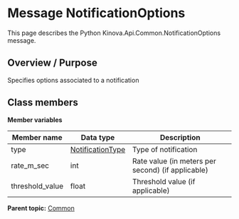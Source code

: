 # Message NotificationOptions

This page describes the Python Kinova.Api.Common.NotificationOptions message.

## Overview / Purpose

Specifies options associated to a notification

## Class members

 **Member variables** 

|Member name|Data type|Description|
|-----------|---------|-----------|
|type| [NotificationType](enm_Common_NotificationType.md#)|Type of notification|
|rate\_m\_sec|int|Rate value \(in meters per second\) \(if applicable\)|
|threshold\_value|float|Threshold value \(if applicable\)|

**Parent topic:** [Common](../references/summary_Common.md)

